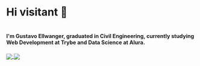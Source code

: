 # Hi visitant 👋 <h1>

#### I'm  Gustavo Ellwanger, graduated in Civil Engineering, currently studying Web Development at Trybe and Data Science at Alura. <h4>

  <a href="https://github-readme-stats.vercel.app/api?username=gellwanger&show_icons=true&theme=dark">
  <img align="center" src="https://github-readme-stats.vercel.app/api?username=gellwanger&show_icons=true&theme=dark" />
</a>
<a href="https://github-readme-stats.vercel.app/api/top-langs/?username=gellwanger&layout=compact&theme=dark">
  <img align="center" src="https://github-readme-stats.vercel.app/api/top-langs/?username=gellwanger&layout=compact" />
</a>
